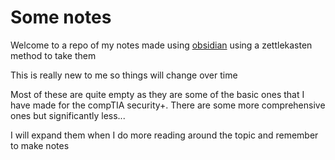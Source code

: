 # Some notes

Welcome to a repo of my notes made using [obsidian](https://obsidian.md) using a zettlekasten method to take them

This is really new to me so things will change over time

Most of these are quite empty as they are some of the basic ones that I have made for the compTIA security+. There are some more comprehensive ones but significantly less...

I will expand them when I do more reading around the topic and remember to make notes

